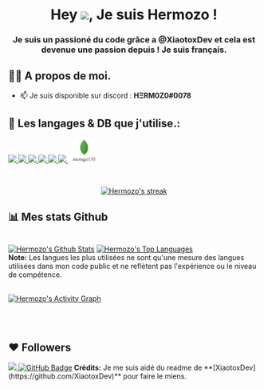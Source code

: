 <h1 align="center">Hey <img src="https://raw.githubusercontent.com/MartinHeinz/MartinHeinz/master/wave.gif" width="30px">, Je suis Hermozo !</h1>
<h3 align="center">Je suis un passioné du code grâce a @XiaotoxDev et cela est devenue une passion depuis ! Je suis français.</h3>

## 🙋‍♂️ A propos de moi.


- 📫 Je suis disponible sur discord : **HΞRM0Z0#0078**

## 🚀 Les langages & DB que j'utilise.:

<p align="left"> 
    <a href="https://www.java.com" target="_blank"> <img src="https://img.icons8.com/color/48/000000/java-coffee-cup-logo.png"/> </a>
    <a href="https://developer.mozilla.org/en-US/docs/Web/JavaScript" target="_blank"> <img src="https://img.icons8.com/color/48/000000/javascript.png"/> </a> 
    <a href="https://www.w3.org/html/" target="_blank"> <img src="https://img.icons8.com/color/48/000000/html-5.png"/> </a> 
    <a href="https://www.w3schools.com/css/" target="_blank"> <img src="https://img.icons8.com/color/48/000000/css3.png"/> </a> 
    <a href="https://www.python.org" target="_blank"> <img src="https://img.icons8.com/color/48/000000/python.png"/> </a> 
    <a style="padding-right:8px;" href="https://nodejs.org" target="_blank"> <img src="https://img.icons8.com/color/48/000000/nodejs.png"/> </a> 
    <a href="https://www.mongodb.com/" target="_blank"> <img src="https://raw.githubusercontent.com/devicons/devicon/master/icons/mongodb/mongodb-original-wordmark.svg" alt="mongodb" width="48" height="48"/> </a> 
</p>

<!-- [![Javascript Badge](https://img.shields.io/badge/-Javascript-F0DB4F?style=for-the-badge&labelColor=black&logo=javascript&logoColor=F0DB4F)](#) [![Typescript Badge](https://img.shields.io/badge/-Typescript-007acc?style=for-the-badge&labelColor=black&logo=typescript&logoColor=007acc)](#) [![Nodejs Badge](https://img.shields.io/badge/-Nodejs-3C873A?style=for-the-badge&labelColor=black&logo=node.js&logoColor=3C873A)](#) [![GraphQL Badge](https://img.shields.io/badge/-GraphQl-e535ab?style=for-the-badge&labelColor=black&logo=node.js&logoColor=e535ab)](#) -->
<br/>

<p align="center">
    <a href="https://github.com/Hermozot/github-readme-streak-stats">
        <img title="🔥 Obtenez les statistiques des stries pour votre profil sur git.io/streak-stats." alt="Hermozo's streak" src="https://github-readme-streak-stats.herokuapp.com/?user=Hermozot&theme=black-ice&hide_border=true&stroke=0000&background=060A0CD0"/>
    </a>
</p>

## 📊 Mes stats Github

  <br/>
    <a href="https://github.com/Hermozot/github-readme-stats"><img alt="Hermozo's Github Stats" src="https://github-readme-stats.vercel.app/api?username=Hermozot&show_icons=true&count_private=true&theme=react&hide_border=true&bg_color=0D1117" /></a>
  <a href="https://github.com/Hermozot/github-readme-stats"><img alt="Hermozo's Top Languages" src="https://github-readme-stats.vercel.app/api/top-langs/?username=Hermozot&langs_count=8&count_private=true&layout=compact&theme=react&hide_border=true&bg_color=0D1117" /></a>
  <br/>
  <b>Note:</b> Les langues les plus utilisées ne sont qu'une mesure des langues utilisées dans mon code public et ne reflètent pas l'expérience ou le niveau de compétence.


<br/>
<br/>

<a href="https://github.com/Hermozot/github-readme-activity-graph"><img alt="Hermozo's Activity Graph" src="https://activity-graph.herokuapp.com/graph?username=Hermozot&bg_color=0D1117&color=5BCDEC&line=5BCDEC&point=FFFFFF&hide_border=true" /></a>

<br/>
<br/>

## ❤ Followers
<a href="https://github.com/Meghna-DAS/github-profile-views-counter">
    <img src="https://komarev.com/ghpvc/?username=Hermozot">
</a>
<a href="https://github.com/Hermozot?tab=followers"><img src="https://img.shields.io/github/followers/Hermozot?label=Followers&style=social" alt="GitHub Badge"></a>
<b>Crédits:</b> Je me suis aidé du readme de **[XiaotoxDev](https://github.com/XiaotoxDev)** pour faire le miens.

